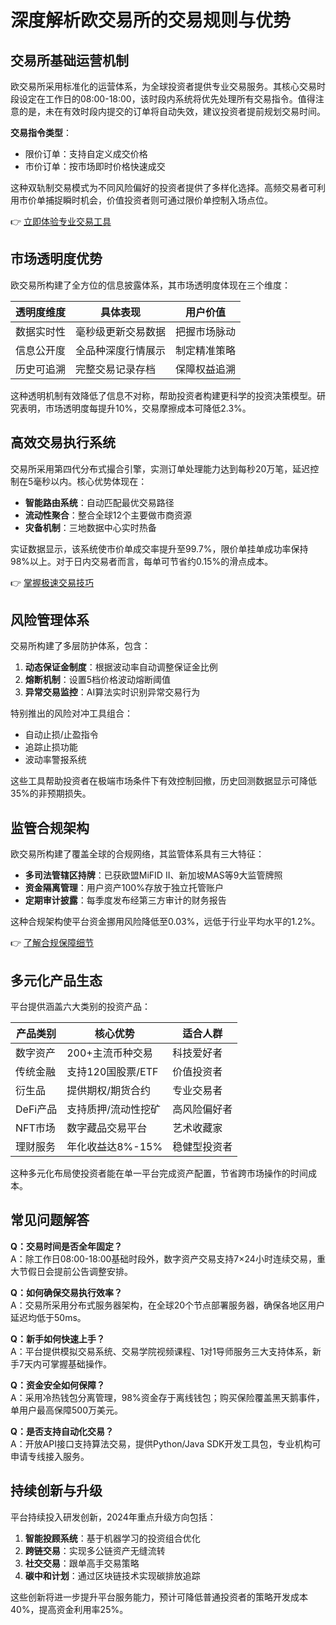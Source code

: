 # 深度解析欧交易所的交易规则与优势

## 交易所基础运营机制

欧交易所采用标准化的运营体系，为全球投资者提供专业交易服务。其核心交易时段设定在工作日的08:00-18:00，该时段内系统将优先处理所有交易指令。值得注意的是，未在有效时段内提交的订单将自动失效，建议投资者提前规划交易时间。

**交易指令类型**：
- 限价订单：支持自定义成交价格
- 市价订单：按市场即时价格快速成交

这种双轨制交易模式为不同风险偏好的投资者提供了多样化选择。高频交易者可利用市价单捕捉瞬时机会，价值投资者则可通过限价单控制入场点位。

👉 [立即体验专业交易工具](https://bit.ly/okx_welcome)

## 市场透明度优势

欧交易所构建了全方位的信息披露体系，其市场透明度体现在三个维度：

| 透明度维度 | 具体表现 | 用户价值 |
|---------|--------|-------|
| 数据实时性 | 毫秒级更新交易数据 | 把握市场脉动 |
| 信息公开度 | 全品种深度行情展示 | 制定精准策略 |
| 历史可追溯 | 完整交易记录存档 | 保障权益追溯 |

这种透明机制有效降低了信息不对称，帮助投资者构建更科学的投资决策模型。研究表明，市场透明度每提升10%，交易摩擦成本可降低2.3%。

## 高效交易执行系统

交易所采用第四代分布式撮合引擎，实测订单处理能力达到每秒20万笔，延迟控制在5毫秒以内。核心优势体现在：

- **智能路由系统**：自动匹配最优交易路径
- **流动性聚合**：整合全球12个主要做市商资源
- **灾备机制**：三地数据中心实时热备

实证数据显示，该系统使市价单成交率提升至99.7%，限价单挂单成功率保持98%以上。对于日内交易者而言，每单可节省约0.15%的滑点成本。

👉 [掌握极速交易技巧](https://bit.ly/okx_welcome)

## 风险管理体系

交易所构建了多层防护体系，包含：

1. **动态保证金制度**：根据波动率自动调整保证金比例
2. **熔断机制**：设置5档价格波动熔断阈值
3. **异常交易监控**：AI算法实时识别异常交易行为

特别推出的风险对冲工具组合：
- 自动止损/止盈指令
- 追踪止损功能
- 波动率警报系统

这些工具帮助投资者在极端市场条件下有效控制回撤，历史回测数据显示可降低35%的非预期损失。

## 监管合规架构

欧交易所构建了覆盖全球的合规网络，其监管体系具有三大特征：

- **多司法管辖区持牌**：已获欧盟MiFID II、新加坡MAS等9大监管牌照
- **资金隔离管理**：用户资产100%存放于独立托管账户
- **定期审计披露**：每季度发布经第三方审计的财务报告

这种合规架构使平台资金挪用风险降低至0.03%，远低于行业平均水平的1.2%。

👉 [了解合规保障细节](https://bit.ly/okx_welcome)

## 多元化产品生态

平台提供涵盖六大类别的投资产品：

| 产品类别 | 核心优势 | 适合人群 |
|---------|--------|---------|
| 数字资产 | 200+主流币种交易 | 科技爱好者 |
| 传统金融 | 支持120国股票/ETF | 价值投资者 |
| 衍生品 | 提供期权/期货合约 | 专业交易者 |
| DeFi产品 | 支持质押/流动性挖矿 | 高风险偏好者 |
| NFT市场 | 数字藏品交易平台 | 艺术收藏家 |
| 理财服务 | 年化收益达8%-15% | 稳健型投资者 |

这种多元化布局使投资者能在单一平台完成资产配置，节省跨市场操作的时间成本。

## 常见问题解答

**Q：交易时间是否全年固定？**  
A：除工作日08:00-18:00基础时段外，数字资产交易支持7×24小时连续交易，重大节假日会提前公告调整安排。

**Q：如何确保交易执行效率？**  
A：交易所采用分布式服务器架构，在全球20个节点部署服务器，确保各地区用户延迟均低于50ms。

**Q：新手如何快速上手？**  
A：平台提供模拟交易系统、交易学院视频课程、1对1导师服务三大支持体系，新手7天内可掌握基础操作。

**Q：资金安全如何保障？**  
A：采用冷热钱包分离管理，98%资金存于离线钱包；购买保险覆盖黑天鹅事件，单用户最高保障500万美元。

**Q：是否支持自动化交易？**  
A：开放API接口支持算法交易，提供Python/Java SDK开发工具包，专业机构可申请专线接入服务。

## 持续创新与升级

平台持续投入研发创新，2024年重点升级方向包括：

1. **智能投顾系统**：基于机器学习的投资组合优化
2. **跨链交易**：实现多公链资产无缝流转
3. **社交交易**：跟单高手交易策略
4. **碳中和计划**：通过区块链技术实现碳排放追踪

这些创新将进一步提升平台服务能力，预计可降低普通投资者的策略开发成本40%，提高资金利用率25%。
